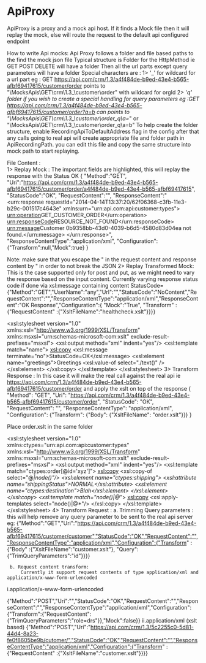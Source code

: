 # ApiProxy

ApiProxy is a proxy and a mock api host.
If it finds a Mock file then it will replay the mock, else will route the request to the default api configured endpoint

How to write Api mocks:
Api Proxy follows a folder and file based paths to the find the mock json file
Typical structure is Folder for the HttpMethod ie GET POST DELETE will have a folder
Then all the url parts except query parameters will have a folder
Special characters are :
1> '_'  for wildcard for a url part
eg : GET  https://api.com/crm/1.3/a4f484de-b9ed-43e4-b565-afbf69417615/customer/order  points to  "\MocksApis\GET\crm\1.3\_\customer\order" with wildcard for orgId 
2> '_q' folder if you wish to create a special handling for query parameters 
eg :GET  https://api.com/crm/1.3/a4f484de-b9ed-43e4-b565-afbf69417615/customer/order?a=b  can points to
            "\MocksApis\GET\crm\1.3\_\customer\order\_q\a=_"
or
            "\MocksApis\GET\crm\1.3\_\customer\order\_q\a=b"
To help create the folder structure, enable RecordingApiToDefaultAddress flag in the config after that any calls going to real api will create appropriate file and folder path in ApiRecordingPath. 
you can edit this file and copy the same structure into mock path to start replaying.
 
File Content :  
1> Replay Mock :
          The important fields are highlighted, this will replay the response with the Status OK 
{
"Method":"GET",
"Uri":"https://api.com/crm/1.3/a4f484de-b9ed-43e4-b565-afbf69417615/customer/order/a4f484de-b9ed-43e4-b565-afbf69417615",
"StatusCode":"OK",
"RequestContent":"",
"ResponseContent":"<urn:response requestId=\"2014-04-14T13:37:20/62f06368-c3fb-11e3-b29c-001517c4643e\" xmlns:urn=\"urn:api.com:api:customer:types\">
<urn:operation>GET_CUSTOMER_ORDER</urn:operation>
<urn:responseCode>RESOURCE_NOT_FOUND</urn:responseCode>
<urn:message>Customer 0b9358bb-43d0-4039-b6d5-4580d83d04ea not found.</urn:message>
</urn:response>",
"ResponseContentType":"application/xml",
"Configuration":{"Transform":null,"Mock":true}
}
 
Note: make sure that you escape the " in the request content and response content by \"  in order to not break the JSON
2> Replay Transformed Mock: 
        This is the case supported only for post and put, as we might need to vary the response based on the input content.
Currently varying response status code if done via xsl:message containing content StatusCode=<HttpStatusCode>
{"Method":"GET","UserName":"any","Url":"","StatusCode":"NoContent","RequestContent":"","ResponseContentType":"application/xml","ResponseContent":"<?xml version=\"1.0\" encoding=\"UTF-8\"?><healthcheck>OK Response</healthcheck>","Configuration":{ "Mock":"True", "Transform" : {"RequestContent" :{"XsltFileName":"healthcheck.xslt"}}}}
<?xml version="1.0" encoding="utf-8"?>
<xsl:stylesheet version="1.0" xmlns:xsl="http://www.w3.org/1999/XSL/Transform" xmlns:msxsl="urn:schemas-microsoft-com:xslt" exclude-result-prefixes="msxsl">
<xsl:output method="xml" indent="yes"/>
<xsl:template match="name">
<xsl:copy>
<xsl:message terminate="no">StatusCode=OK</xsl:message>
<xsl:element name="greetings">Greetings <xsl:value-of select="./text()" />
</xsl:element>
</xsl:copy>
</xsl:template>
</xsl:stylesheet>
3> Transform Response : 
In this case it will make the real call against the real api  ie https://api.com/crm/1.3/a4f484de-b9ed-43e4-b565-afbf69417615/customer/order
and apply the xslt on top of the response
{
"Method": "GET",
"Uri": "https://api.com/crm/1.3/a4f484de-b9ed-43e4-b565-afbf69417615/customer/order",
"StatusCode": "OK",
"RequestContent": "",
"ResponseContentType": "application/xml",
"Configuration": {"Transform": {"Body": {"XsltFileName": "order.xslt"}}}
}
 
Place order.xslt in the same folder
<?xml version="1.0" encoding="utf-8"?>
<xsl:stylesheet version="1.0" xmlns:ctypes="urn:api.com:api:customer:types"  xmlns:xsl="http://www.w3.org/1999/XSL/Transform" xmlns:msxsl="urn:schemas-microsoft-com:xslt" exclude-result-prefixes="msxsl">
    <xsl:output method="xml" indent="yes"/> 
  <xsl:template match="ctypes:order[@id='xyz']">
    <xsl:copy>
      <xsl:copy-of select="@*|node()"/>
       <xsl:element name="ctypes:shipping">
            <xsl:attribute name="shippingStatus">NORMAL</xsl:attribute>
            <xsl:element name="ctypes:destination">Blah</xsl:element>
        </xsl:element>           
    </xsl:copy>
  <xsl:template match="node()|@*">
    <xsl:copy>
      <xsl:apply-templates select="node()|@*"/>
    </xsl:copy>
  </xsl:template>
</xsl:stylesheet>
4> Transform Request :
      a. Trimming Query parameters : this will help remove any query parameter to be sent to the real api server
eg:
{"Method":"GET","Uri":"https://api.com/crm/1.3/a4f484de-b9ed-43e4-b565-afbf69417615/customer/customer","StatusCode":"OK","RequestContent":"","ResponseContentType":"application/xml","Configuration":{"Transform" : {"Body" :{"XsltFileName":"customer.xslt"}, "Query":{"TrimQueryParameters":"id"}}}}
 
     b. Request content transform:
         Currently it support request contents of type application/xml and  application/x-www-form-urlencoded
 
i.application/x-www-form-urlencoded
 
{"Method":"POST","Uri":"","StatusCode":"OK","RequestContent":"","ResponseContent":"","ResponseContentType":"application/xml","Configuration":{"Transform":{"RequestContent":{"TrimQueryParameters":"role=drs"}},"Mock":false}}
ii.application/xml (xslt based)
{"Method":"POST","Uri":"https://api.com/crm/1.3/5c2255c0-5d81-44d4-8a23-fe0f8605be9b/cutomer/","StatusCode":"OK","RequestContent":"","ResponseContentType":"application/xml","Configuration":{"Transform" : {"RequestContent" :{"XsltFileName":"customer.xslt"}}}}
 
 
